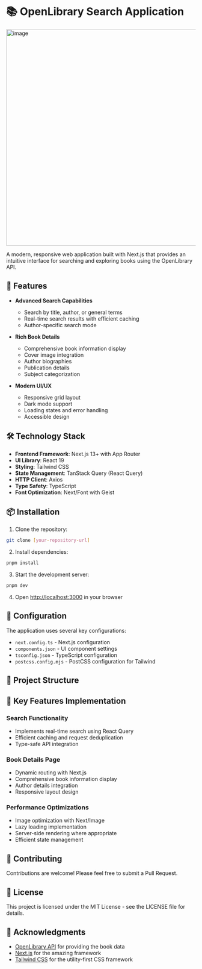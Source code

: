 # 📚 OpenLibrary Search Application

<img width="1041" height="575" alt="image" src="https://github.com/user-attachments/assets/67e8a434-114e-4280-9a62-b1970af4183e" />


A modern, responsive web application built with Next.js that provides an intuitive interface for searching and exploring books using the OpenLibrary API.

## 🚀 Features

- **Advanced Search Capabilities**
  - Search by title, author, or general terms
  - Real-time search results with efficient caching
  - Author-specific search mode

- **Rich Book Details**
  - Comprehensive book information display
  - Cover image integration
  - Author biographies
  - Publication details
  - Subject categorization

- **Modern UI/UX**
  - Responsive grid layout
  - Dark mode support
  - Loading states and error handling
  - Accessible design

## 🛠️ Technology Stack

- **Frontend Framework**: Next.js 13+ with App Router
- **UI Library**: React 19
- **Styling**: Tailwind CSS
- **State Management**: TanStack Query (React Query)
- **HTTP Client**: Axios
- **Type Safety**: TypeScript
- **Font Optimization**: Next/Font with Geist

## 📦 Installation

1. Clone the repository:
```bash
git clone [your-repository-url]
```

2. Install dependencies:
```bash
pnpm install
```

3. Start the development server:
```bash
pnpm dev
```

4. Open [http://localhost:3000](http://localhost:3000) in your browser

## 🔧 Configuration

The application uses several key configurations:

- `next.config.ts` - Next.js configuration
- `components.json` - UI component settings
- `tsconfig.json` - TypeScript configuration
- `postcss.config.mjs` - PostCSS configuration for Tailwind

## 📁 Project Structure

## 🌟 Key Features Implementation

### Search Functionality
- Implements real-time search using React Query
- Efficient caching and request deduplication
- Type-safe API integration

### Book Details Page
- Dynamic routing with Next.js
- Comprehensive book information display
- Author details integration
- Responsive layout design

### Performance Optimizations
- Image optimization with Next/Image
- Lazy loading implementation
- Server-side rendering where appropriate
- Efficient state management

## 🤝 Contributing

Contributions are welcome! Please feel free to submit a Pull Request.

## 📄 License

This project is licensed under the MIT License - see the LICENSE file for details.

## 🙏 Acknowledgments

- [OpenLibrary API](https://openlibrary.org/developers/api) for providing the book data
- [Next.js](https://nextjs.org/) for the amazing framework
- [Tailwind CSS](https://tailwindcss.com/) for the utility-first CSS framework
